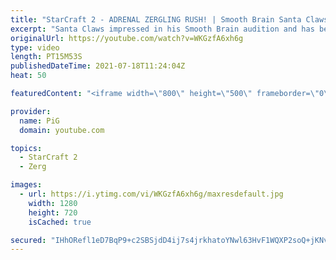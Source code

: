 ```yaml
---
title: "StarCraft 2 - ADRENAL ZERGLING RUSH! | Smooth Brain Santa Claws #1"
excerpt: "Santa Claws impressed in his Smooth Brain audition and has been granted an opportunity to be the next Smooth Brain. Will he impress or will his brain prove too wrinkled?  🐷 Support PiG: https://www.pigstarcraft.com/support/ -- 🐖 Watch live on https://www.twitch.tv/x5_pig 🎓 For coaching inquiries (including"
originalUrl: https://youtube.com/watch?v=WKGzfA6xh6g
type: video
length: PT15M53S
publishedDateTime: 2021-07-18T11:24:04Z
heat: 50

featuredContent: "<iframe width=\"800\" height=\"500\" frameborder=\"0\" src=\"https://www.youtube.com/embed/WKGzfA6xh6g\" allow=\"accelerometer; autoplay; encrypted-media; gyroscope; picture-in-picture\" allowfullscreen></iframe>"

provider:
  name: PiG
  domain: youtube.com

topics:
  - StarCraft 2
  - Zerg

images:
  - url: https://i.ytimg.com/vi/WKGzfA6xh6g/maxresdefault.jpg
    width: 1280
    height: 720
    isCached: true

secured: "IHhORefl1eD7BqP9+c2SBSjdD4ij7s4jrkhatoYNwl63HvF1WQXP2soQ+jKNvNBRPnFGt4AEBmTV4vv4cpawg5S84p7AEFTSucnukawzhVUTrhtNfgpMHONuRAqYuHAqYu1HwzXPR2XS4eMdfZSfzRxuI4JAWzdjLNzkPWaMnD2TmG5nKIGFWp4JAYj1ZQElqkyS3YdOVxzLG+BQnnl3s5puGCFj0Ew+4CEHjVgKzVC7gwsN+roGP0u1Db7kpm1WQSSyaWIxKJwifPG5A2UoZLOHxI8QNaAobJAVotaxwwboKOnKgMGfjbLc8hPP1AuldiGnQSBLBW9awdbN+BBWFxQUgQB7lXHYhLm+rWUCUA2VuYSrKVvc+nP5LCU1xodI+dgKpGsm9fIPz2drwWmD7FkxDKWGMTn31WlQ0U02mrY=;NeeC5+jz0hLCqtO0Pidagg=="
---
```


